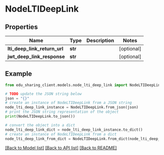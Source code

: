 # NodeLTIDeepLink


## Properties

Name | Type | Description | Notes
------------ | ------------- | ------------- | -------------
**lti_deep_link_return_url** | **str** |  | [optional] 
**jwt_deep_link_response** | **str** |  | [optional] 

## Example

```python
from edu_sharing_client.models.node_lti_deep_link import NodeLTIDeepLink

# TODO update the JSON string below
json = "{}"
# create an instance of NodeLTIDeepLink from a JSON string
node_lti_deep_link_instance = NodeLTIDeepLink.from_json(json)
# print the JSON string representation of the object
print(NodeLTIDeepLink.to_json())

# convert the object into a dict
node_lti_deep_link_dict = node_lti_deep_link_instance.to_dict()
# create an instance of NodeLTIDeepLink from a dict
node_lti_deep_link_from_dict = NodeLTIDeepLink.from_dict(node_lti_deep_link_dict)
```
[[Back to Model list]](../README.md#documentation-for-models) [[Back to API list]](../README.md#documentation-for-api-endpoints) [[Back to README]](../README.md)



